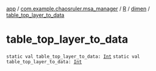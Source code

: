 [app](../../../index.md) / [com.example.chaosruler.msa_manager](../../index.md) / [R](../index.md) / [dimen](index.md) / [table_top_layer_to_data](.)

# table_top_layer_to_data

`static val table_top_layer_to_data: `[`Int`](https://kotlinlang.org/api/latest/jvm/stdlib/kotlin/-int/index.html)
`static val table_top_layer_to_data: `[`Int`](https://kotlinlang.org/api/latest/jvm/stdlib/kotlin/-int/index.html)